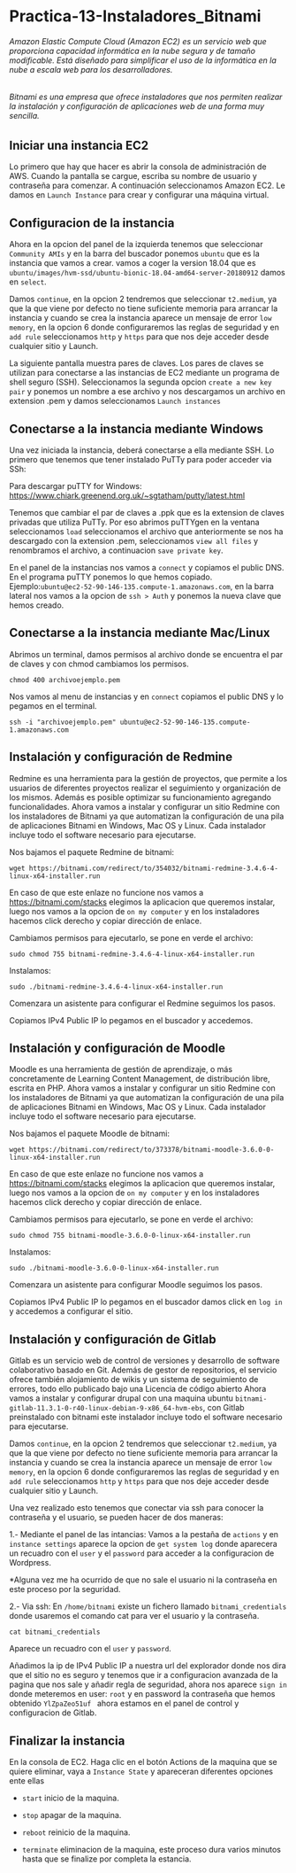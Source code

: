 # Practica-13-Instaladores_Bitnami
###### Amazon Elastic Compute Cloud (Amazon EC2) es un servicio web que proporciona capacidad informática en la nube segura y de tamaño modificable. Está diseñado para simplificar el uso de la informática en la nube a escala web para los desarrolladores.
###### Bitnami es una empresa que ofrece instaladores que nos permiten realizar la instalación y configuración de aplicaciones web de una forma muy sencilla.

## Iniciar una instancia EC2
Lo primero que hay que hacer es abrir la consola de administración de AWS. Cuando la pantalla se cargue, escriba su nombre de usuario y contraseña para comenzar. A continuación seleccionamos Amazon EC2.
Le damos en  ``Launch Instance`` para crear y configurar una máquina virtual.

## Configuracion de la instancia
Ahora en la opcion del panel de la izquierda tenemos que seleccionar ``Community AMIs`` y en la barra del buscador ponemos ``ubuntu`` que es la instancia que vamos a crear.
vamos a coger la version 18.04 que es ``ubuntu/images/hvm-ssd/ubuntu-bionic-18.04-amd64-server-20180912`` damos en ``select``.

Damos ``continue``, en la opcion 2 tendremos que seleccionar ``t2.medium``, ya que la que viene por defecto no tiene suficiente memoria para arrancar la instancia y cuando se crea la instancia aparece un mensaje de error ``low memory``, en la opcion 6 donde configuraremos las reglas de seguridad y en ``add rule`` seleccionamos ``http`` y ``https`` para que nos deje acceder desde cualquier sitio y Launch.

 La siguiente pantalla muestra pares de claves. Los pares de claves se utilizan para conectarse a las instancias de EC2 mediante un programa de shell seguro (SSH).
 Seleccionamos la segunda opcion ``create a new key pair`` y ponemos un nombre a ese archivo y nos descargamos un archivo en extension .pem y damos seleccionamos ``Launch instances``
 
 ## Conectarse a la instancia mediante Windows
 Una vez iniciada la instancia, deberá conectarse a ella mediante SSH.
 Lo primero que tenemos que tener instalado PuTTy para poder acceder via SSh: 
 
 Para descargar puTTY for Windows: https://www.chiark.greenend.org.uk/~sgtatham/putty/latest.html
 
Tenemos que cambiar el par de claves a .ppk que es la extension de claves privadas que utiliza PuTTy.
Por eso abrimos puTTYgen en la ventana seleccionamos ``load`` seleccionamos el archivo que anteriormente se nos ha descargado con la extension .pem, seleccionamos ``view all files`` y renombramos el archivo, a continuacion ``save private key``.

En el panel de la instancias nos vamos a ``connect`` y copiamos el public DNS. En el programa puTTY ponemos lo que hemos copiado. Ejemplo:``ubuntu@ec2-52-90-146-135.compute-1.amazonaws.com``, en la barra lateral nos vamos a la opcion de ``ssh > Auth`` y ponemos la nueva clave que hemos creado.

 ## Conectarse a la instancia mediante Mac/Linux 
 Abrimos un terminal, damos permisos al archivo donde se encuentra el par de claves y con chmod cambiamos los permisos.
 
 ``chmod 400 archivoejemplo.pem ``
 
 Nos vamos al menu de instancias y en ``connect`` copiamos el public DNS y lo pegamos en el terminal.
 
 ``ssh -i "archivoejemplo.pem" ubuntu@ec2-52-90-146-135.compute-1.amazonaws.com``

 ## Instalación y configuración de Redmine
 Redmine es una herramienta para la gestión de proyectos, que permite a los usuarios de diferentes proyectos realizar el seguimiento y organización de los mismos. Además es posible optimizar su funcionamiento agregando funcionalidades.
 Ahora vamos a instalar y configurar un sitio Redmine con los instaladores de Bitnami ya que automatizan la configuración de una pila de aplicaciones Bitnami en Windows, Mac OS y Linux. Cada instalador incluye todo el software necesario para ejecutarse.

Nos bajamos el paquete Redmine de bitnami:

 ``wget https://bitnami.com/redirect/to/354032/bitnami-redmine-3.4.6-4-linux-x64-installer.run``
 
 En caso de que este enlaze no funcione nos vamos a  https://bitnami.com/stacks elegimos la aplicacion que queremos instalar, luego nos vamos a la opcion de ``on my computer`` y en los instaladores hacemos click derecho y copiar dirección de enlace. 
  
 Cambiamos permisos para ejecutarlo, se pone en verde el archivo: 
 
 ``sudo chmod 755 bitnami-redmine-3.4.6-4-linux-x64-installer.run``
 
 Instalamos:
 
 ``sudo ./bitnami-redmine-3.4.6-4-linux-x64-installer.run``
 
 Comenzara un asistente para configurar el Redmine seguimos los pasos.
 
 Copiamos IPv4 Public IP lo pegamos en el buscador y accedemos.
 
 ## Instalación y configuración de Moodle
 Moodle es una herramienta de gestión de aprendizaje, o más concretamente de Learning Content Management, de distribución libre, escrita en PHP.
 Ahora vamos a instalar y configurar un sitio Redmine con los instaladores de Bitnami ya que automatizan la configuración de una pila de aplicaciones Bitnami en Windows, Mac OS y Linux. Cada instalador incluye todo el software necesario para ejecutarse.

Nos bajamos el paquete Moodle de bitnami:

 ``wget https://bitnami.com/redirect/to/373378/bitnami-moodle-3.6.0-0-linux-x64-installer.run``
 
 En caso de que este enlaze no funcione nos vamos a  https://bitnami.com/stacks elegimos la aplicacion que queremos instalar, luego nos vamos a la opcion de ``on my computer`` y en los instaladores hacemos click derecho y copiar dirección de enlace. 
  
 Cambiamos permisos para ejecutarlo, se pone en verde el archivo: 
 
 ``sudo chmod 755 bitnami-moodle-3.6.0-0-linux-x64-installer.run``
 
 Instalamos:
 
 ``sudo ./bitnami-moodle-3.6.0-0-linux-x64-installer.run``
 
 Comenzara un asistente para configurar Moodle seguimos los pasos.
 
 Copiamos IPv4 Public IP lo pegamos en el buscador damos click en ``log in`` y accedemos a configurar el sitio.
 
 ## Instalación y configuración de Gitlab
 Gitlab es un servicio web de control de versiones y desarrollo de software colaborativo basado en Git. Además de gestor de repositorios, el servicio ofrece también alojamiento de wikis y un sistema de seguimiento de errores, todo ello publicado bajo una Licencia de código abierto
  Ahora vamos a instalar y configurar drupal con una maquina ubuntu ``bitnami-gitlab-11.3.1-0-r40-linux-debian-9-x86_64-hvm-ebs``, con Gitlab preinstalado con bitnami este  instalador incluye todo el software necesario para ejecutarse.
  
  Damos ``continue``, en la opcion 2 tendremos que seleccionar ``t2.medium``, ya que la que viene por defecto no tiene suficiente memoria para arrancar la instancia y cuando se crea la instancia aparece un mensaje de error ``low memory``, en la opcion 6 donde configuraremos las reglas de seguridad y en ``add rule`` seleccionamos ``http`` y ``https`` para que nos deje acceder desde cualquier sitio y Launch.
  
  Una vez realizado esto tenemos que conectar via ssh para conocer la contraseña y el usuario, se pueden hacer de dos maneras:
 
1.- Mediante el panel de las intancias:
Vamos a la pestaña de ``actions`` y en ``instance settings`` aparece la opcion de ``get system log`` donde aparecera un recuadro con el ``user`` y el ``password`` para acceder a la  configuracion de Wordpress. 

*Alguna vez me ha ocurrido de que no sale el usuario ni la contraseña en este proceso por la seguridad.

2.- Via ssh:
En ``/home/bitnami`` existe un fichero llamado ``bitnami_credentials`` donde usaremos el comando cat para ver el usuario y la contraseña.

``cat bitnami_credentials``

Aparece un recuadro con el ``user`` y ``password``.

Añadimos la ip de IPv4 Public IP a nuestra url del explorador donde nos dira que el sitio no es seguro y tenemos que ir a configuracion avanzada de la pagina que nos sale y añadir regla de seguridad, ahora nos aparece ``sign in`` donde meteremos en user: ``root`` y en password la contraseña que hemos obtenido ``YlZpaZeo51uf `` ahora estamos en el panel de control y configuracion de Gitlab.  

 ## Finalizar la instancia
En la consola de EC2. Haga clic en el botón Actions de la maquina que se quiere eliminar, vaya a ``Instance State`` y apareceran diferentes opciones ente ellas

- ``start`` inicio  de la maquina.

- ``stop`` apagar  de la maquina.

- ``reboot`` reinicio de la maquina.

- ``terminate`` eliminacion de la  maquina, este proceso dura varios minutos hasta que se finalize por completa la estancia.
